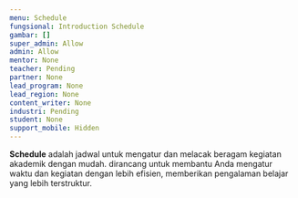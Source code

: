 ```yaml
---
menu: Schedule
fungsional: Introduction Schedule
gambar: []
super_admin: Allow
admin: Allow
mentor: None
teacher: Pending
partner: None
lead_program: None
lead_region: None
content_writer: None
industri: Pending
student: None
support_mobile: Hidden
---
```

**Schedule** adalah jadwal untuk mengatur dan melacak beragam kegiatan akademik dengan mudah. dirancang untuk membantu Anda mengatur waktu dan kegiatan dengan lebih efisien, memberikan pengalaman belajar yang lebih terstruktur.